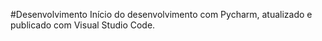 #Desenvolvimento
Início do desenvolvimento com Pycharm, atualizado e publicado com Visual Studio Code.
